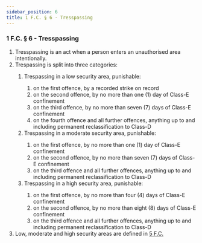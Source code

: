 ```yaml
---
sidebar_position: 6
title: 1 F.C. § 6 - Tresspassing
---
```


<h3 id="FC1.6">1 F.C. § 6 - Tresspassing</h3>
<ol>
	<li>Tresspassing is an act when a person enters an unauthorised area intentionally.</li>
	<li>Trespassing is split into three categories:</li>
	<ol style={{'list-style' : 'lower-alpha'}}>
		<li>Trespassing in a low security area, punishable:</li>
		<ol style={{'list-style' : 'lower-roman'}}>
			<li>on the first offence, by a recorded strike on record</li>
			<li>on the second offence, by no more than one (1) day of Class-E confinement</li>
			<li>on the third offence, by no more than seven (7) days of Class-E confinement</li>
			<li>on the fourth offence and all further offences, anything up to and including permanent reclassification to Class-D</li>
		</ol>
		<li>Trespassing in a moderate security area, punishable:</li>
		<ol style={{'list-style' : 'lower-roman'}}>
			<li>on the first offence, by no more than one (1) day of Class-E confinement</li>
			<li>on the second offence, by no more than seven (7) days of Class-E confinement</li>
			<li>on the third offence and all further offences, anything up to and including permanent reclassification to Class-D</li>
		</ol>
		<li>Trespassing in a high security area, punishable:</li>
		<ol style={{'list-style' : 'lower-roman'}}>
			<li>on the first offence, by no more than four (4) days of Class-E confinement</li>
			<li>on the second offence, by no more than eight (8) days of Class-E confinement</li>
			<li>on the third offence and all further offences, anything up to and including permanent reclassification to Class-D</li>
		</ol>
	</ol>
	<li>Low, moderate and high security areas are defined in <a href="https://legislation.scpfofficial.com/foundation_code/ordinances/area_ordinance/site_phi">5 F.C.</a></li>
</ol>